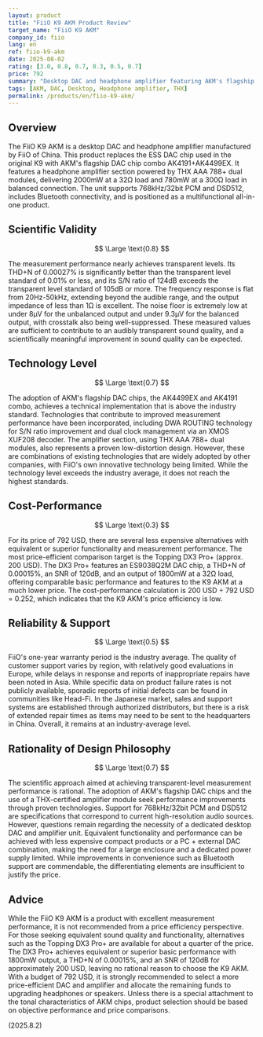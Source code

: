 ```yaml
---
layout: product
title: "FiiO K9 AKM Product Review"
target_name: "FiiO K9 AKM"
company_id: fiio
lang: en
ref: fiio-k9-akm
date: 2025-08-02
rating: [3.0, 0.8, 0.7, 0.3, 0.5, 0.7]
price: 792
summary: "Desktop DAC and headphone amplifier featuring AKM's flagship DAC chip AK4499EX. Achieves transparent-level measurement performance but faces cost-performance challenges."
tags: [AKM, DAC, Desktop, Headphone amplifier, THX]
permalink: /products/en/fiio-k9-akm/
---
```

## Overview

The FiiO K9 AKM is a desktop DAC and headphone amplifier manufactured by FiiO of China. This product replaces the ESS DAC chip used in the original K9 with AKM's flagship DAC chip combo AK4191+AK4499EX. It features a headphone amplifier section powered by THX AAA 788+ dual modules, delivering 2000mW at a 32Ω load and 780mW at a 300Ω load in balanced connection. The unit supports 768kHz/32bit PCM and DSD512, includes Bluetooth connectivity, and is positioned as a multifunctional all-in-one product.

## Scientific Validity

$$ \Large \text{0.8} $$

The measurement performance nearly achieves transparent levels. Its THD+N of 0.00027% is significantly better than the transparent level standard of 0.01% or less, and its S/N ratio of 124dB exceeds the transparent level standard of 105dB or more. The frequency response is flat from 20Hz-50kHz, extending beyond the audible range, and the output impedance of less than 1Ω is excellent. The noise floor is extremely low at under 8μV for the unbalanced output and under 9.3μV for the balanced output, with crosstalk also being well-suppressed. These measured values are sufficient to contribute to an audibly transparent sound quality, and a scientifically meaningful improvement in sound quality can be expected.

## Technology Level

$$ \Large \text{0.7} $$

The adoption of AKM's flagship DAC chips, the AK4499EX and AK4191 combo, achieves a technical implementation that is above the industry standard. Technologies that contribute to improved measurement performance have been incorporated, including DWA ROUTING technology for S/N ratio improvement and dual clock management via an XMOS XUF208 decoder. The amplifier section, using THX AAA 788+ dual modules, also represents a proven low-distortion design. However, these are combinations of existing technologies that are widely adopted by other companies, with FiiO's own innovative technology being limited. While the technology level exceeds the industry average, it does not reach the highest standards.

## Cost-Performance

$$ \Large \text{0.3} $$

For its price of 792 USD, there are several less expensive alternatives with equivalent or superior functionality and measurement performance. The most price-efficient comparison target is the Topping DX3 Pro+ (approx. 200 USD). The DX3 Pro+ features an ES9038Q2M DAC chip, a THD+N of 0.00015%, an SNR of 120dB, and an output of 1800mW at a 32Ω load, offering comparable basic performance and features to the K9 AKM at a much lower price. The cost-performance calculation is 200 USD ÷ 792 USD = 0.252, which indicates that the K9 AKM's price efficiency is low.

## Reliability & Support

$$ \Large \text{0.5} $$

FiiO's one-year warranty period is the industry average. The quality of customer support varies by region, with relatively good evaluations in Europe, while delays in response and reports of inappropriate repairs have been noted in Asia. While specific data on product failure rates is not publicly available, sporadic reports of initial defects can be found in communities like Head-Fi. In the Japanese market, sales and support systems are established through authorized distributors, but there is a risk of extended repair times as items may need to be sent to the headquarters in China. Overall, it remains at an industry-average level.

## Rationality of Design Philosophy

$$ \Large \text{0.7} $$

The scientific approach aimed at achieving transparent-level measurement performance is rational. The adoption of AKM's flagship DAC chips and the use of a THX-certified amplifier module seek performance improvements through proven technologies. Support for 768kHz/32bit PCM and DSD512 are specifications that correspond to current high-resolution audio sources. However, questions remain regarding the necessity of a dedicated desktop DAC and amplifier unit. Equivalent functionality and performance can be achieved with less expensive compact products or a PC + external DAC combination, making the need for a large enclosure and a dedicated power supply limited. While improvements in convenience such as Bluetooth support are commendable, the differentiating elements are insufficient to justify the price.

## Advice

While the FiiO K9 AKM is a product with excellent measurement performance, it is not recommended from a price efficiency perspective. For those seeking equivalent sound quality and functionality, alternatives such as the Topping DX3 Pro+ are available for about a quarter of the price. The DX3 Pro+ achieves equivalent or superior basic performance with 1800mW output, a THD+N of 0.00015%, and an SNR of 120dB for approximately 200 USD, leaving no rational reason to choose the K9 AKM. With a budget of 792 USD, it is strongly recommended to select a more price-efficient DAC and amplifier and allocate the remaining funds to upgrading headphones or speakers. Unless there is a special attachment to the tonal characteristics of AKM chips, product selection should be based on objective performance and price comparisons.

(2025.8.2)
